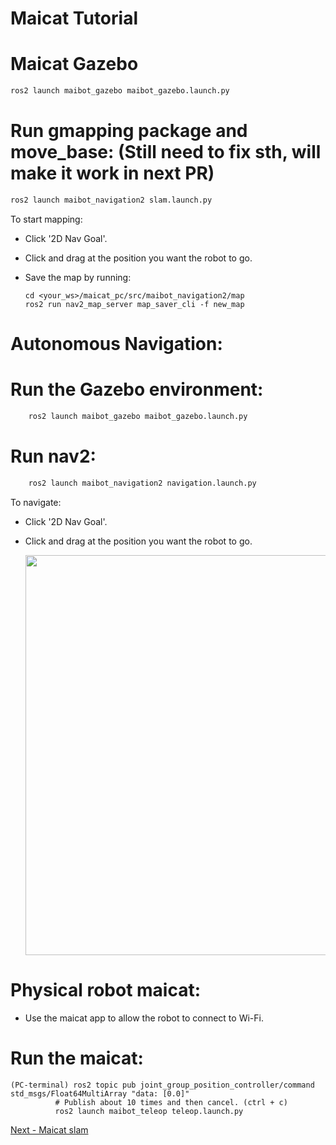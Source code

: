 # Maicat Tutorial
# Maicat Gazebo

```python
ros2 launch maibot_gazebo maibot_gazebo.launch.py 
```
# Run gmapping package and move_base: (Still need to fix sth, will make it work in next PR)
```python
ros2 launch maibot_navigation2 slam.launch.py
```
To start mapping:

- Click '2D Nav Goal'.
- Click and drag at the position you want the robot to go.


- Save the map by running:

      cd <your_ws>/maicat_pc/src/maibot_navigation2/map
      ros2 run nav2_map_server map_saver_cli -f new_map

# Autonomous Navigation:

# Run the Gazebo environment: 
```python
    ros2 launch maibot_gazebo maibot_gazebo.launch.py
```
# Run nav2:
```python
    ros2 launch maibot_navigation2 navigation.launch.py
```
To navigate:
- Click '2D Nav Goal'.
- Click and drag at the position you want the robot to go.

   <img src="src/docs/images/maicat_nav2.gif" width="640"/>

# Physical robot maicat:
- Use the maicat app to allow the robot to connect to Wi-Fi. 

# Run the maicat: 
	(PC-terminal) ros2 topic pub joint_group_position_controller/command std_msgs/Float64MultiArray "data: [0.0]"
		      # Publish about 10 times and then cancel. (ctrl + c)
		      ros2 launch maibot_teleop teleop.launch.py

[Next - Maicat slam](../11_maicat_slam/README.md)
